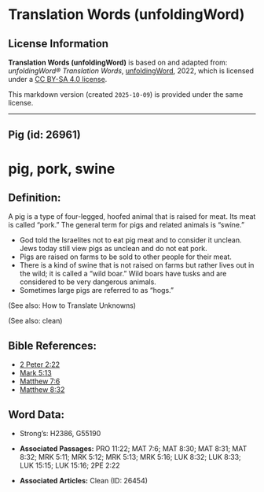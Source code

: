# Translation Words (unfoldingWord)

## License Information

**Translation Words (unfoldingWord)** is based on and adapted from: _unfoldingWord® Translation Words_, [unfoldingWord](https://unfoldingword.org/utw), 2022, which is licensed under a [CC BY-SA 4.0 license](https://creativecommons.org/licenses/by-sa/4.0/legalcode.en).

This markdown version (created `2025-10-09`) is provided under the same license.



--------------------------------

## Pig (id: 26961)

pig, pork, swine
================

Definition:
-----------

A pig is a type of four\-legged, hoofed animal that is raised for meat. Its meat is called “pork.” The general term for pigs and related animals is “swine.”

* God told the Israelites not to eat pig meat and to consider it unclean. Jews today still view pigs as unclean and do not eat pork.
* Pigs are raised on farms to be sold to other people for their meat.
* There is a kind of swine that is not raised on farms but rather lives out in the wild; it is called a “wild boar.” Wild boars have tusks and are considered to be very dangerous animals.
* Sometimes large pigs are referred to as “hogs.”

(See also: How to Translate Unknowns)

(See also: clean)

Bible References:
-----------------

* [2 Peter 2:22](https://ref.ly/2Pet2:22)
* [Mark 5:13](https://ref.ly/Mark5:13)
* [Matthew 7:6](https://ref.ly/Matt7:6)
* [Matthew 8:32](https://ref.ly/Matt8:32)

Word Data:
----------

* Strong’s: H2386, G55190

* **Associated Passages:** PRO 11:22; MAT 7:6; MAT 8:30; MAT 8:31; MAT 8:32; MRK 5:11; MRK 5:12; MRK 5:13; MRK 5:16; LUK 8:32; LUK 8:33; LUK 15:15; LUK 15:16; 2PE 2:22
* **Associated Articles:** Clean (ID: 26454)

